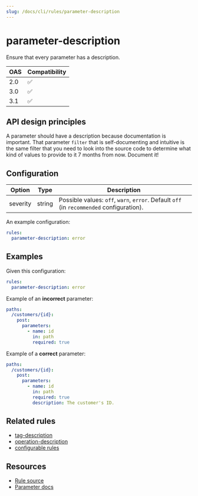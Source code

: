 ```yaml
---
slug: /docs/cli/rules/parameter-description
---
```

# parameter-description

Ensure that every parameter has a description.

|OAS|Compatibility|
|---|---|
|2.0|✅|
|3.0|✅|
|3.1|✅|


## API design principles

A parameter should have a description because documentation is important.
That parameter `filter` that is self-documenting and intuitive is the same filter that you need to look into the source code to determine what kind of values to provide to it 7 months from now.
Document it!

## Configuration


|Option|Type|Description|
|---|---|---|
|severity|string|Possible values: `off`, `warn`, `error`. Default `off` (in `recommended` configuration). |

An example configuration:

```yaml
rules:
  parameter-description: error
```

## Examples


Given this configuration:

```yaml
rules:
  parameter-description: error
```

Example of an **incorrect** parameter:

```yaml
paths:
  /customers/{id}:
    post:
      parameters:
        - name: id
          in: path
          required: true
```

Example of a **correct** parameter:

```yaml
paths:
  /customers/{id}:
    post:
      parameters:
        - name: id
          in: path
          required: true
          description: The customer's ID.
```

## Related rules

- [tag-description](./tag-description.md)
- [operation-description](./operation-description.md)
- [configurable rules](./configurable-rules.md)

## Resources

- [Rule source](https://github.com/Redocly/redocly-cli/blob/main/packages/core/src/rules/common/parameter-description.ts)
- [Parameter docs](https://redocly.com/docs/openapi-visual-reference/parameter/)
